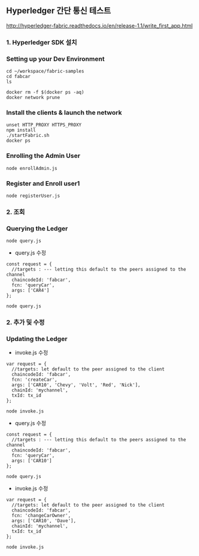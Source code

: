 ## Hyperledger 간단 통신 테스트
http://hyperledger-fabric.readthedocs.io/en/release-1.1/write_first_app.html

### 1. Hyperledger SDK 설치

### Setting up your Dev Environment
```
cd ~/workspace/fabric-samples
cd fabcar
ls
```
```
docker rm -f $(docker ps -aq)
docker network prune
```
### Install the clients & launch the network
```
unset HTTP_PROXY HTTPS_PROXY
npm install
./startFabric.sh
docker ps
```
### Enrolling the Admin User
```
node enrollAdmin.js
```
### Register and Enroll user1
```
node registerUser.js
```

### 2. 조회

### Querying the Ledger
```
node query.js
```
* query.js 수정
```
const request = {
  //targets : --- letting this default to the peers assigned to the channel
  chaincodeId: 'fabcar',
  fcn: 'queryCar',
  args: ['CAR4']
};
```
```
node query.js
```

### 2. 추가 및 수정

### Updating the Ledger
* invoke.js 수정
```
var request = {
  //targets: let default to the peer assigned to the client
  chaincodeId: 'fabcar',
  fcn: 'createCar',
  args: ['CAR10', 'Chevy', 'Volt', 'Red', 'Nick'],
  chainId: 'mychannel',
  txId: tx_id
};
```
```
node invoke.js
```

* query.js 수정
```
const request = {
  //targets : --- letting this default to the peers assigned to the channel
  chaincodeId: 'fabcar',
  fcn: 'queryCar',
  args: ['CAR10']
};
```
```
node query.js
```

* invoke.js 수정
```
var request = {
  //targets: let default to the peer assigned to the client
  chaincodeId: 'fabcar',
  fcn: 'changeCarOwner',
  args: ['CAR10', 'Dave'],
  chainId: 'mychannel',
  txId: tx_id
};
```
```
node invoke.js
```
